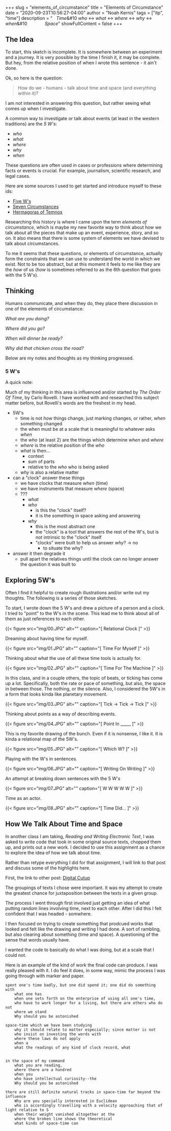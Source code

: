 +++
slug = "elements_of_circumstance"
title = "Elements of Circumstance"
date = "2020-09-23T10:56:27-04:00"
author = "Noah Kernis"
tags = ["itp", "time"]
description = "&nbsp;&nbsp;&nbsp;*Time*&#10&#13;*who* <-> *what* <-> *where* <-> *why* <-> *when*&#10&#13;&nbsp;&nbsp;&nbsp;&nbsp;&nbsp;&nbsp;&nbsp;&nbsp;&nbsp;&nbsp;&nbsp;&nbsp;&nbsp;*Space*"
showFullContent = false
+++

## The Idea

To start, this sketch is incomplete. It is somewhere between an experiment and a journey. It is very possible by the time I finish it, it may be complete. But hey, from the relative position of when I wrote this sentence - it ain't done.

Ok, so here is the question:

> How do we - humans - talk about time and space (and everything within it)?

I am not interested in answering this question, but rather seeing what comes up when I investigate. 

A common way to investigate or talk about events (at least in the western traditions) are the *5 W's*:

- *who* 
- *what* 
- *where* 
- *why* 
- *when*

These questions are often used in cases or professions where determining facts or events is crucial. For example, journalism, scientific research, and legal cases.

Here are some sources I used to get started and introduce myself to these ids:

- [Five W's](https://en.wikipedia.org/wiki/Five_Ws)
- [Seven Circumstances](https://sevencircumstances.com/what-does-seven-circumstances-mean/)
- [Hermagoras of Temnos](https://en.wikipedia.org/wiki/Hermagoras_of_Temnos)

Researching this history is where I came upon the term *elements of circumstance*, which is maybe my new favorite way to think about how we talk about all the pieces that make up an event, experience, story, and so on. It also means that there is some system of elements we have devised to talk about circumstances.

To me it seems that these questions, or elements of circumstance, actually form the constraints that we can use to understand the world in which we exist. Not to be too abstract, but at this moment it feels to me like they are the *how* of us (*how* is sometimes referred to as the 6th question that goes with the 5 W's).

## Thinking

Humans communicate, and when they do, they place there discussion in one of the elements of circumstance:

*What are you doing?*

*Where did you go?*

*When will dinner be ready?*

*Why did that chicken cross the road?*

Below are my notes and thoughts as my thinking progressed.

### 5 W's

A quick note: 

Much of my thinking in this area is influenced and/or started by *The Order Of Time*, by Carlo Rovelli. I have worked with and researched this subject matter before, but Rovelli's words are the freshest in my head. 

- 5W's
	- time is not *how* things change, just marking changes, or rather, *when* something changed
	- the when must be at a scale that is meaningful to whatever asks *when*
	- the *who* (at least 2) are the things which determine *when* and *where*
	- *where* is the relative position of the *who*
	- *what* is then...
		- context
		- sum of parts
		- relative to the *who* who is being asked
	- *why* is also a relative matter
- can a "clock" answer these things
	- we have clocks that measure *when* (time)
	- we have instruments that measure *where* (space)
	- ???
		- *what*
		- *who*
			- is this the "clock" itself?
			- it is the something in space asking and answering
		- *why*
			- this is the most abstract one
			- the "clock" is a tool that answers the rest of the W's, but is not intrinsic to the "clock" itself
			- "clocks" were built to help us answer *why*? -> no
				- to situate the why?
- answer it then degrade it
	- pull apart the relatives things until the clock can no longer answer the question it was built to

## Exploring 5W's

Often I find it helpful to create rough illustrations and/or write out my thoughts. The following is a series of those sketches.

To start, I wrote down the 5 W's and drew a picture of a person and a clock. I tried to "point" to the W's in the scene. This lead me to think about all of them as just references to each other. 

{{< figure src="img/00.JPG" alt="" caption="[ Relational Clock ]" >}}

Dreaming about having time for myself. 

{{< figure src="img/01.JPG" alt="" caption="[ Time For Myself ]" >}}

Thinking about what the use of all these time tools is actually for.

{{< figure src="img/02.JPG" alt="" caption="[ Time For The Machine ]" >}}

In this class, and in a couple others, the topic of beats, or ticking has come up a lot. Specifically, both the rate or pace of something, but also, the space in between those. The nothing, or the silence. Also, I considered the 5W's in a form that looks kinda like planetary movement.

{{< figure src="img/03.JPG" alt="" caption="[ Tick -> Tick -> Tick ]" >}}

Thinking about points as a way of describing events.

{{< figure src="img/04.JPG" alt="" caption="[ Point In _____ ]" >}}

This is my favorite drawing of the bunch. Even if it is nonsense, I like it. It is kinda a relational map of the 5W's.

{{< figure src="img/05.JPG" alt="" caption="[ Which W? ]" >}}

Playing with the W's in sentences.

{{< figure src="img/06.JPG" alt="" caption="[ Writing On Writing ]" >}}

An attempt at breaking down sentences with the 5 W's

{{< figure src="img/07.JPG" alt="" caption="[ W W W W W ]" >}}

Time as an actor.

{{< figure src="img/08.JPG" alt="" caption="[ Time Did... ]" >}}

## How We Talk About Time and Space

In another class I am taking, *Reading and Writing Electronic Text*, I was asked to write code that took in some original source texts, chopped them up, and prints out a new work. I decided to use this assignment as a chance to explore the idea of how we talk about time.

Rather than retype everything I did for that assignment, I will link to that post and discuss some of the highlights here.

First, the link to other post: [Digital Cutup](https://blog.noahkernis.com/posts/itp/fall_2020/electronic_text/digital_cutup/)

The groupings of texts I chose were important. It was my attempt to create the greatest chance for juxtaposition between the texts in a given group. 

The process I went through first involved just getting an idea of what putting random lines involving time, next to each other. After I did this I felt confident that I was headed - somwhere. 

I then focused on trying to create something that prodcued works that looked and felt like the drawing and writing I had done. A sort of rambling, but also clearing about something (time and space). A questioning of the sense that words usually have. 

I wanted the code to basically do what I was doing, but at a scale that I could not.

Here is an example of the kind of work the final code can produce. I was really pleased with it. I do feel it does, in some way, mimic the process I was going through with marker and paper.

```
spent one's time badly, but one did spend it; one did do something with
	what one has
	when one sets forth on the enterprise of using all one's time,
	who have to work longer for a living, but there are others who do not
	where we stand
	Why should you be astonished

space-time which we have been studying
	why it should relate to matter especially; since matter is not
	who insist on investing the words with
	where these laws do not apply
	when a
	what the readings of any kind of clock record, what


in the space of my command
	what you are reading,
	where there are a hundred
	when you
	who have intellectual curiosity--the
	Why should you be astonished

there are still definite natural tracks in space-time far beyond the influence
	Why are you specially interested in Euclidean
	who is accordingly travelling with a velocity approaching that of light relative to S
	when their weight vanished altogether at the
	where the broken line shows the theoretical
	what kinds of space-time can
```